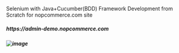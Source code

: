 Selenium with Java+Cucumber(BDD) Framework Development from Scratch for nopcommerce.com site<br>
<h5>https://admin-demo.nopcommerce.com<h5>


![image](https://github.com/iamsnkr/SeleniumCucumber/assets/158592607/476d175f-4fae-412d-b201-b0a1ff717b2c)
